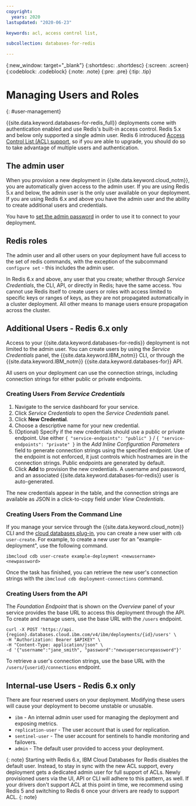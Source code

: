 ```yaml
---
copyright:
  years: 2020
lastupdated: "2020-06-23"

keywords: acl, access control list, 

subcollection: databases-for-redis

---
```


{:new_window: target="_blank"}
{:shortdesc: .shortdesc}
{:screen: .screen}
{:codeblock: .codeblock}
{:note: .note}
{:pre: .pre}
{:tip: .tip}


# Managing Users and Roles
{: #user-management}

{{site.data.keyword.databases-for-redis_full}} deployments come with authentication enabled and use Redis's built-in access control. Redis 5.x and below only supported a single admin user. Redis 6 introduced [Access Control List (ACL) support](https://redis.io/topics/acl), so if you are able to upgrade, you should do so to take advantage of multiple users and authentication.

## The admin user

When you provision a new deployment in {{site.data.keyword.cloud_notm}}, you are automatically given access to the admin user. If you are using Redis 5.x and below, the admin user is the only user available on your deployment. If you are using Redis 6.x and above you have the admin user and the ability to create additional users and credentials.

You have to [set the admin password](/docs/databases-for-redis?topic=databases-for-redis-admin-password) in order to use it to connect to your deployment.

## Redis roles

The admin user and all other users on your deployment have full access to the set of redis commands, with the exception of the subcommand `configure set` - this includes the admin user.

In Redis 6.x and above, any user that you create; whether through _Service Credentials_, the CLI, API, or directly in Redis; have the same access. You cannot use Redis itself to create users or roles with access limited to specific keys or ranges of keys, as they are not propagated automatically in a cluster deployment. All other means to manage users ensure propagation across the cluster.

## Additional Users - Redis 6.x only

Access to your {{site.data.keyword.databases-for-redis}} deployment is not limited to the admin user. You can create users by using the _Service Credentials_ panel, the {{site.data.keyword.IBM_notm}} CLI, or through the {{site.data.keyword.IBM_notm}} {{site.data.keyword.databases-for}} API. 

All users on your deployment can use the connection strings, including connection strings for either public or private endpoints. 

### Creating Users From _Service Credentials_

1. Navigate to the service dashboard for your service.
2. Click _Service Credentials_ to open the _Service Credentials_ panel.
3. Click **New Credential**.
4. Choose a descriptive name for your new credential. 
5. (Optional) Specify if the new credentials should use a public or private endpoint. Use either `{ "service-endpoints": "public" }` / `{ "service-endpoints": "private" }` in the _Add Inline Configuration Parameters_ field to generate connection strings using the specified endpoint. Use of the endpoint is not enforced, it just controls which hostnames are in the connection strings. Public endpoints are generated by default.
6. Click **Add** to provision the new credentials. A username and password, and an associated {{site.data.keyword.databases-for-redis}} user is auto-generated.

The new credentials appear in the table, and the connection strings are available as JSON in a click-to-copy field under _View Credentials_.

### Creating Users From the Command Line

If you manage your service through the {{site.data.keyword.cloud_notm}} CLI and the [cloud databases plug-in](/docs/cli?topic=cli-install-ibmcloud-cli), you can create a new user with `cdb user-create`. For example, to create a new user for an "example-deployment", use the following command.
```
ibmcloud cdb user-create example-deployment <newusername> <newpassword>
```

Once the task has finished, you can retrieve the new user's connection strings with the `ibmcloud cdb deployment-connections` command.

### Creating Users from the API

The _Foundation Endpoint_ that is shown on the _Overview_ panel of your service provides the base URL to access this deployment through the API. To create and manage users, use the base URL with the `/users` endpoint.
```
curl -X POST 'https://api.{region}.databases.cloud.ibm.com/v4/ibm/deployments/{id}/users' \
-H "Authorization: Bearer $APIKEY" \
-H "Content-Type: application/json" \
-d '{"username":"jane_smith", "password":"newsupersecurepassword"}'
```

To retrieve a user's connection strings, use the base URL with the `/users/{userid}/connections` endpoint.

## Internal-use Users - Redis 6.x only

There are four reserved users on your deployment. Modifying these users will cause your deployment to become unstable or unusable.
- `ibm` - An internal admin user used for managing the deployment and exposing metrics.
- `replication-user` - The user account that is used for replication.
- `sentinel-user` - The user account for sentinels to handle monitoring and failovers.
- `admin` - The default user provided to access your deployment.

{: note}
Starting with Redis 6.x, IBM Cloud Databases for Redis disables the default user. Instead, to stay in sync with the new ACL support, every deployment gets a dedicated admin user for full support of ACLs. Newly provisioned users via the UI, API or CLI will adhere to this pattern, as well. If your drivers don't support ACL at this point in time, we recommend using Redis 5 and switching to Redis 6 once your drivers are ready to support ACL.
{: note}
